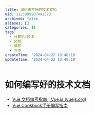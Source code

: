```yaml
---
title: 如何编写好的技术文档
uid: 1125899907442523
archived: false
aliases: []
categories: []
tags:
  - 计算机/技术
  - 文档
  - 编写
  - 写作
createTime: '2024-04-22 10:48:19'
updateTime: '2024-04-22 10:48:19'
---
```


# 如何编写好的技术文档

- [Vue 文档编写指南 | Vue.js (vuejs.org)](https://v3.cn.vuejs.org/guide/contributing/writing-guide.html#%E5%8E%9F%E5%88%99)
- [Vue Cookbook手册编写指南](https://v3.cn.vuejs.org/cookbook/)
